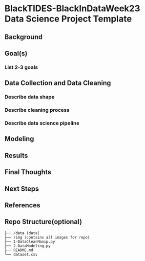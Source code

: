 # BlackTIDES-BlackInDataWeek23 Data Science Project Template

## Background

## Goal(s)
### List 2-3 goals

## Data Collection and Data Cleaning
### Describe data shape
### Describe cleaning process
### Describe data science pipeline 

## Modeling

## Results

## Final Thoughts

## Next Steps

## References

## Repo Structure(optional)
```
├── /data (data)
├── /img (contains all images for repo)
├── 1-DataCleanManip.py
├── 2-DataModeling.py
├── README.md
└── dataset.csv


